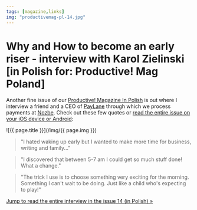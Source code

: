 ```yaml
---
tags: [magazine,links]
img: "productivemag-pl-14.jpg"
---
```


# Why and How to become an early riser - interview with Karol Zielinski [in Polish for: Productive! Mag Poland]

Another fine issue of our [Productive! Magazine In Polish][s] is out where I interview a friend and a CEO of [PayLane](http://Paylane.com) through which we process payments at [Nozbe][n]. Check out these few quotes or [read the entire issue on your iOS device or Android][s]:

<!--More-->

![{{ page.title }}](/img/{{ page.img }})

> "I hated waking up early but I wanted to make more time for business, writing and family..."

> "I discovered that between 5-7 am I could get so much stuff done! What a change."

> "The trick I use is to choose something very exciting for the morning. Something I can't wait to be doing. Just like a child who's expecting to play!"

[Jump to read the entire interview in the issue 14 (in Polish) »][s] 

[s]: http://productivemag.pl/14/
[iMagazine]: http://iMagazine.pl
[Nozbe]: http://nozbe.com/
[#iPadOnly]: https://michael.gratis/ipadonly/
[Productive! Magazine]: http://productivemag.com/

[n]: https://michael.gratis/nozbe